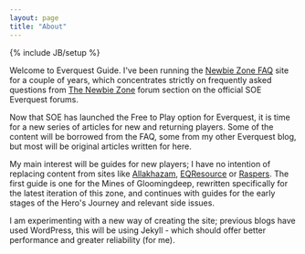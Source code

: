 ```yaml
---
layout: page
title: "About"
---
```

{% include JB/setup %}

Welcome to Everquest Guide.  I've been running the [Newbie Zone FAQ](http://www.paullynch.org/tnzfaq/) site for a couple of years, which concentrates strictly on frequently asked questions from [The Newbie Zone](http://forums.daybreakgames.com/eq/index.php?forums/the-newbie-zone.19/) forum section on the official SOE Everquest forums.

Now that SOE has launched the Free to Play option for Everquest, it is time for a new series of articles for new and returning players.  Some of the content will be borrowed from the FAQ, some from my other Everquest blog, but most will be original articles written for here.

My main interest will be guides for new players; I have no intention of replacing content from sites like [Allakhazam](http://everquest.allakhazam.com/), [EQResource](http://eqresource.com) or [Raspers](http://rasper.samanna.net/).  The first guide is one for the Mines of Gloomingdeep, rewritten specifically for the latest iteration of this zone, and continues with guides for the early stages of the Hero's Journey and relevant side issues.

I am experimenting with a new way of creating the site; previous blogs have used WordPress, this will be using Jekyll - which should offer better performance and greater reliability (for me).
